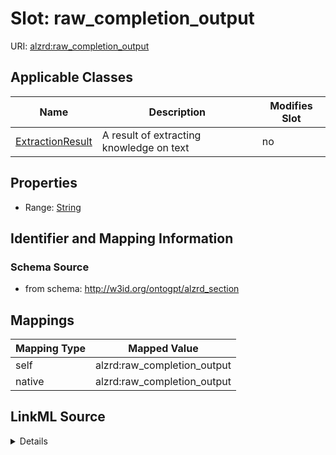 

# Slot: raw_completion_output

URI: [alzrd:raw_completion_output](http://w3id.org/ontogpt/alzrd_sectionraw_completion_output)



<!-- no inheritance hierarchy -->





## Applicable Classes

| Name | Description | Modifies Slot |
| --- | --- | --- |
| [ExtractionResult](ExtractionResult.md) | A result of extracting knowledge on text |  no  |







## Properties

* Range: [String](String.md)





## Identifier and Mapping Information







### Schema Source


* from schema: http://w3id.org/ontogpt/alzrd_section




## Mappings

| Mapping Type | Mapped Value |
| ---  | ---  |
| self | alzrd:raw_completion_output |
| native | alzrd:raw_completion_output |




## LinkML Source

<details>
```yaml
name: raw_completion_output
from_schema: http://w3id.org/ontogpt/alzrd_section
rank: 1000
alias: raw_completion_output
owner: ExtractionResult
domain_of:
- ExtractionResult
range: string

```
</details>